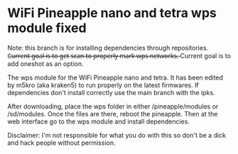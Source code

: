 # WiFi Pineapple nano and tetra wps module fixed

Note: this branch is for installing dependencies through repositories. C̶u̶r̶r̶e̶n̶t̶ ̶g̶o̶a̶l̶ ̶i̶s̶ ̶t̶o̶ ̶g̶e̶t̶ ̶s̶c̶a̶n̶ ̶t̶o̶ ̶p̶r̶o̶p̶e̶r̶l̶y̶ ̶m̶a̶r̶k̶ ̶w̶p̶s̶ ̶n̶e̶t̶w̶o̶r̶k̶s̶.̶ Current goal is to add oneshot as an option.

The wps module for the WiFi Pineapple nano and tetra. It has been edited by m5kro (aka kraken5) to run properly on the latest firmwares. If dependencies don't install correctly use the main branch with the ipks.

After downloading, place the wps folder in either /pineapple/modules or /sd/modules. Once the files are there, reboot the pineapple. Then at the web interface go to the wps module and install dependencies.

Disclaimer: I'm not responsible for what you do with this so don't be a dick and hack people without permission.
